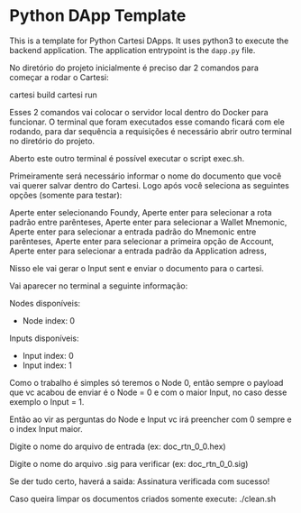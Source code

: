 # Python DApp Template

This is a template for Python Cartesi DApps. It uses python3 to execute the backend application.
The application entrypoint is the `dapp.py` file.

No diretório do projeto inicialmente é preciso dar 2 comandos para começar a rodar o Cartesi:

cartesi build
cartesi run

Esses 2 comandos vai colocar o servidor local dentro do Docker para funcionar. O terminal que foram executados esse comando ficará com ele rodando, para dar sequência a requisições é necessário abrir outro terminal no diretório do projeto.

Aberto este outro terminal é possível executar o script exec.sh.

Primeiramente será necessário informar o nome do documento que você vai querer salvar dentro do Cartesi. Logo após você seleciona as seguintes opções (somente para testar):

Aperte enter selecionando Foundy,
Aperte enter para selecionar a rota padrão entre parênteses,
Aperte enter para selecionar a Wallet Mnemonic,
Aperte enter para selecionar a entrada padrão do Mnemonic entre parênteses,
Aperte enter para selecionar a primeira opção de Account,
Aperte enter para selecionar a entrada padrão da Application adress,

Nisso ele vai gerar o Input sent e enviar o documento para o cartesi.

Vai aparecer no terminal a seguinte informação:

Nodes disponíveis:
- Node index: 0

Inputs disponíveis:
- Input index: 0
- Input index: 1

Como o trabalho é simples só teremos o Node 0, então sempre o payload que vc acabou de enviar é o Node = 0 e com o maior Input, no caso desse exemplo o Input = 1.

Então ao vir as perguntas do Node e Input vc irá preencher com 0 sempre e o index Input maior.

Digite o nome do arquivo de entrada (ex: doc_rtn_0_0.hex)

Digite o nome do arquivo .sig para verificar (ex: doc_rtn_0_0.sig)

Se der tudo certo, haverá a saida: Assinatura verificada com sucesso!

Caso queira limpar os documentos criados somente execute: ./clean.sh

